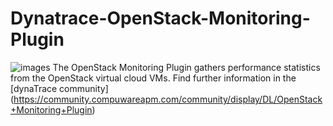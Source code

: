 # Dynatrace-OpenStack-Monitoring-Plugin
![images](https://cloud.githubusercontent.com/assets/7805851/6255965/4fa40564-b782-11e4-9150-ae6b0a131d8e.jpg) The OpenStack Monitoring Plugin gathers performance statistics from the OpenStack virtual cloud VMs.
Find further information in the [dynaTrace community] (https://community.compuwareapm.com/community/display/DL/OpenStack+Monitoring+Plugin)
